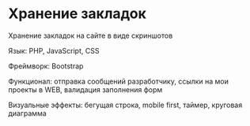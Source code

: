 # Хранение закладок
Хранение закладок на сайте в виде скриншотов

Язык: PHP, JavaScript, CSS

Фреймворк: Bootstrap

Функционал: отправка сообщений разработчику, ссылки на мои проекты в WEB, валидация заполнения форм

Визуальные эффекты: бегущая строка, mobile first, таймер, круговая диаграмма
